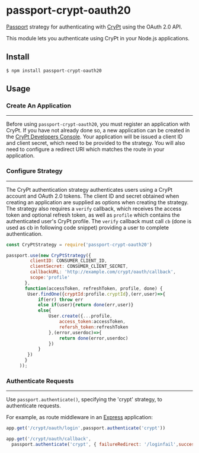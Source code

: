 # passport-crypt-oauth20

[Passport](http://www.passportjs.org/) strategy for authenticating with [CryPt](https://crypt-oauth.web.app) using the OAuth 2.0 API.

This module lets you authenticate using CryPt in your Node.js applications.

## Install

```
$ npm install passport-crypt-oauth20
```

## Usage

### Create An Application

---

Before using ```passport-crypt-oauth20```, you must register an application with CryPt. If you have not already done so, a new application can be created in the [CryPt Developers Console](https://crypt-oauth.web.app/devconsole). Your application will be issued a client ID and client secret, which need to be provided to the strategy. You will also need to configure a redirect URI which matches the route in your application.

### Configure Strategy

---

The CryPt authentication strategy authenticates users using a CryPt account and OAuth 2.0 tokens. The client ID and secret obtained when creating an application are supplied as options when creating the strategy. The strategy also requires a ```verify``` callback, which receives the access token and optional refresh token, as well as ```profile``` which contains the authenticated user's CryPt profile. The ```verify``` callback must call ```cb``` (done is used as cb in following code snippet) providing a user to complete authentication.

```javascript
const CryPtStrategy = require('passport-crypt-oauth20')

passport.use(new CryPtStrategy({
         clientID: CONSUMER_CLIENT_ID,
         clientSecret: CONSUMER_CLIENT_SECRET,
         callbackURL: 'http://example.com/crypt/oauth/callback',
         scope:'profile'
       },
       function(accessToken, refreshToken, profile, done) {
        User.findOne({cryptId:profile.cryptId},(err,user)=>{
            if(err) throw err
            else if(user){return done(err,user)}
            else{
                User.create({...profile,
                    access_token:accessToken,
                    refersh_token:refreshToken
                },(error,userdoc)=>{
                    return done(error,userdoc)
                })
            }
        })
       }
     ));
```

### Authenticate Requests

---

Use ```passport.authenticate()```, specifying the 'crypt' strategy, to authenticate requests.

For example, as route middleware in an [Express](expressjs.com) application:

```javascript
app.get('/crypt/oauth/login',passport.authenticate('crypt'))

app.get('/crypt/oauth/callback', 
  passport.authenticate('crypt', { failureRedirect: '/loginfail',successRedirect:'/protected' }))

```